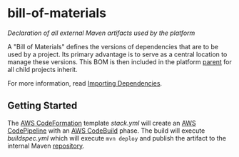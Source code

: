 # bill-of-materials
_Declaration of all external Maven artifacts used by the platform_

A "Bill of Materials" defines the versions of dependencies that are to be used by a project. Its primary advantage is to serve as a central location to manage these versions. This BOM is then included in the platform [parent](https://github.com/varunmc/parent) for all child projects inherit.

For more information, read [Importing Dependencies](https://maven.apache.org/guides/introduction/introduction-to-dependency-mechanism.html#Importing_Dependencies).

## Getting Started
The [AWS CodeFormation](https://console.aws.amazon.com/cloudformation/home?region=us-east-1#/stack/detail?stackId=arn:aws:cloudformation:us-east-1:497513737772:stack%2FBillOfMaterials%2F4741fed0-92db-11e7-b09f-50d5cd1ea8d2) template _stack.yml_ will create an [AWS CodePipeline](https://console.aws.amazon.com/codepipeline/home?region=us-east-1#/view/BillOfMaterials) with an [AWS CodeBuild](https://console.aws.amazon.com/codebuild/home?region=us-east-1#/projects/BillOfMaterials/view) phase. The build will execute _buildspec.yml_ which will execute `mvn deploy` and publish the artifact to the internal Maven [repository](https://s3.console.aws.amazon.com/s3/buckets/maven.varun.mc/mc/varun/bill-of-materials/?region=us-east-1&tab=overview).
